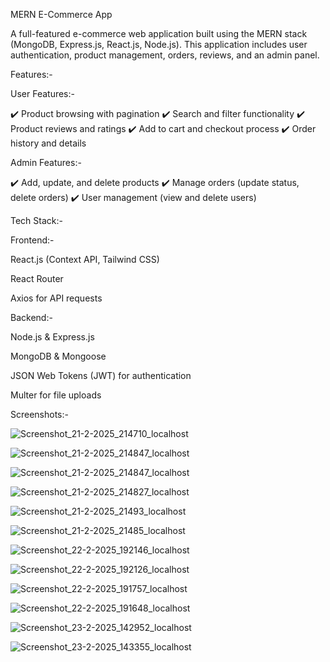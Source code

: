 MERN E-Commerce App

A full-featured e-commerce web application built using the MERN stack (MongoDB, Express.js, React.js, Node.js). This application includes user authentication, product management, orders, reviews, and an admin panel.

Features:-

User Features:-

✔️ Product browsing with pagination
✔️ Search and filter functionality
✔️ Product reviews and ratings
✔️ Add to cart and checkout process
✔️ Order history and details

Admin Features:-

✔️ Add, update, and delete products
✔️ Manage orders (update status, delete orders)
✔️ User management (view and delete users)


Tech Stack:-

Frontend:-

React.js (Context API, Tailwind CSS)

React Router

Axios for API requests


Backend:-

Node.js & Express.js

MongoDB & Mongoose

JSON Web Tokens (JWT) for authentication

Multer for file uploads


Screenshots:-

![Screenshot_21-2-2025_214710_localhost](https://github.com/user-attachments/assets/2913b5f6-0168-4654-959e-5718dc4c6a94)

![Screenshot_21-2-2025_214847_localhost](https://github.com/user-attachments/assets/b72acd7a-cf49-41f9-a550-662e51c50661)

![Screenshot_21-2-2025_214847_localhost](https://github.com/user-attachments/assets/6017990c-5f8a-469e-952b-e5da26d51553)

![Screenshot_21-2-2025_214827_localhost](https://github.com/user-attachments/assets/7438375e-17fa-488f-b311-5fa6123f15d2)

![Screenshot_21-2-2025_21493_localhost](https://github.com/user-attachments/assets/2f692ebc-c2a1-4875-9413-bb65c7d18c2e)

![Screenshot_21-2-2025_21485_localhost](https://github.com/user-attachments/assets/17df25e1-ced9-40bb-9ee2-51e9f8067b56)

![Screenshot_22-2-2025_192146_localhost](https://github.com/user-attachments/assets/3b91b6e2-e09b-4bfa-85b1-0bc4aef9faa0)

![Screenshot_22-2-2025_192126_localhost](https://github.com/user-attachments/assets/fd3fa8d2-b0e5-4759-a7d1-0135b742f9b7)

![Screenshot_22-2-2025_191757_localhost](https://github.com/user-attachments/assets/f1cd4c8d-287b-4fe6-b577-a929fa3e8aa0)

![Screenshot_22-2-2025_191648_localhost](https://github.com/user-attachments/assets/1f697366-514f-4b1a-9ba3-c04aadee5627)

![Screenshot_23-2-2025_142952_localhost](https://github.com/user-attachments/assets/063ddd77-c496-4880-9522-cff44fc931d5)

![Screenshot_23-2-2025_143355_localhost](https://github.com/user-attachments/assets/a7f11204-342a-4735-bf77-c5336f72ac07)
